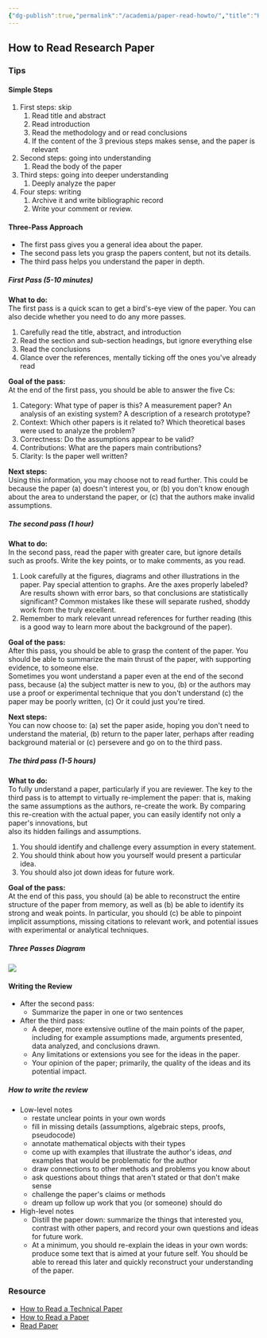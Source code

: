 ```yaml
---
{"dg-publish":true,"permalink":"/academia/paper-read-howto/","title":"How to Read Research Paper","tags":["paper"],"created":"2023-03-05T15:48:24.615+07:00","updated":"2023-03-07T07:11:34.301+07:00"}
---
```



## How to Read Research Paper

### Tips

#### Simple Steps

1. First steps: skip
    1. Read title and abstract
    2. Read introduction
    3. Read the methodology and or read conclusions
    4. If the content of the 3 previous steps makes sense, and the paper is relevant
2. Second steps: going into understanding
    1. Read the body of the paper
3. Third steps: going into deeper understanding
    1. Deeply analyze the paper
4. Four steps: writing
    1. Archive it and write bibliographic record
    2. Write your comment or review.

#### Three-Pass Approach

- The first pass gives you a general idea about the paper.
- The second pass lets you grasp the papers content, but not its details.
- The third pass helps you understand the paper in depth.

##### First Pass (5-10 minutes)

**What to do:**  
The first pass is a quick scan to get a bird's-eye view of the paper. You can also decide whether you need to do any more passes.  

1. Carefully read the title, abstract, and introduction
2. Read the section and sub-section headings, but ignore everything else
3. Read the conclusions
4. Glance over the references, mentally ticking off the ones you've already read

**Goal of the pass:**  
At the end of the first pass, you should be able to answer the five Cs:  

1. Category: What type of paper is this? A measurement paper? An analysis of an existing system? A description of a research prototype?
2. Context: Which other papers is it related to? Which theoretical bases were used to analyze the problem?
3. Correctness: Do the assumptions appear to be valid?
4. Contributions: What are the papers main contributions?
5. Clarity: Is the paper well written?

**Next steps:**  
Using this information, you may choose not to read further. This could be because the paper (a) doesn't interest you, or (b) you don't know enough about the area to understand the paper, or (c) that the authors make invalid assumptions.  

##### The second pass (1 hour)

**What to do:**  
In the second pass, read the paper with greater care, but ignore details such as proofs. Write the key points, or to make comments, as you read.  

1. Look carefully at the figures, diagrams and other illustrations in the paper. Pay special attention to graphs. Are the axes properly labeled? Are results shown with error bars, so that conclusions are statistically significant? Common mistakes like these will separate rushed, shoddy work from the truly excellent.
2. Remember to mark relevant unread references for further reading (this is a good way to learn more about the background of the paper).

**Goal of the pass:**  
After this pass, you should be able to grasp the content of the paper. You should be able to summarize the main thrust of the paper, with supporting evidence, to someone else.  
Sometimes you wont understand a paper even at the end of the second pass, because (a) the subject matter is new to you, (b) or the authors may use a proof or experimental technique that you don't understand (c) the paper may be poorly written, (c) Or it could just you're tired.

**Next steps:**  
You can now choose to: (a) set the paper aside, hoping you don't need to understand the material, (b) return to the paper later, perhaps after reading background material or (c) persevere and go on to the third pass.

##### The third pass (1-5 hours)

**What to do:**  
To fully understand a paper, particularly if you are reviewer. The key to the third pass is to attempt to virtually re-implement the paper: that is, making the same assumptions as the authors, re-create the work. By comparing this re-creation with the actual paper, you can easily identify not only a paper's innovations, but  
also its hidden failings and assumptions.

1. You should identify and challenge every assumption in every statement.
2. You should think about how you yourself would present a particular idea.
3. You should also jot down ideas for future work.

**Goal of the pass:**  
At the end of this pass, you should (a) be able to reconstruct the entire structure of the paper from memory, as well as (b) be able to identify its strong and weak points. In particular, you should (c) be able to pinpoint implicit assumptions, missing citations to relevant work, and potential issues with experimental or analytical techniques.

##### Three Passes Diagram

![](https://repositorioaberto.uab.pt/bitstream/10400.2/11312/1/HOW%20TO%20READ%20A%20PAPER%20V3.drawio.png)

#### Writing the Review

- After the second pass:
    - Summarize the paper in one or two sentences
- After the third pass:
    - A deeper, more extensive outline of the main points of the paper, including for example assumptions made, arguments presented, data analyzed, and conclusions drawn.  
    - Any limitations or extensions you see for the ideas in the paper.
    - Your opinion of the paper; primarily, the quality of the ideas and its potential impact.

##### How to write the review

- Low-level notes
    - restate unclear points in your own words
    - fill in missing details (assumptions, algebraic steps, proofs, pseudocode)
    - annotate mathematical objects with their types
    - come up with examples that illustrate the author's ideas, *and* examples that would be problematic for the author
    - draw connections to other methods and problems you know about
    - ask questions about things that aren't stated or that don't make sense
    - challenge the paper's claims or methods
    - dream up follow up work that you (or someone) should do
- High-level notes
    - Distill the paper down: summarize the things that interested you, contrast with other papers, and record your own questions and ideas for future work.
    - At a minimum, you should re-explain the ideas in your own words: produce some text that is aimed at your future self. You should be able to reread this later and quickly reconstruct your understanding of the paper.

### Resource

- [How to Read a Technical Paper](https://www.cs.jhu.edu/~jason/advice/how-to-read-a-paper.html)
- [How to Read a Paper](http://www.sigcomm.org/sites/default/files/ccr/papers/2007/July/1273445-1273458.pdf)
- [Read Paper](https://www.eecs.harvard.edu/~michaelm/postscripts/ReadPaper.pdf)
